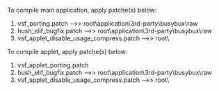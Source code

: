To compile main application, apply patche(s) below:
1. vsf_porting.patch  -->>  root\application\3rd-party\busybux\raw
2. hush_elif_bugfix.patch  -->>  root\application\3rd-party\busybux\raw
3. vsf_applet_disable_usage_compress.patch  -->>  root\

To compile applet, apply patche(s) below:
1. vsf_applet_porting.patch
2. hush_elif_bugfix.patch  -->>  root\application\3rd-party\busybux\raw
3. vsf_applet_disable_usage_compress.patch  -->>  root\
